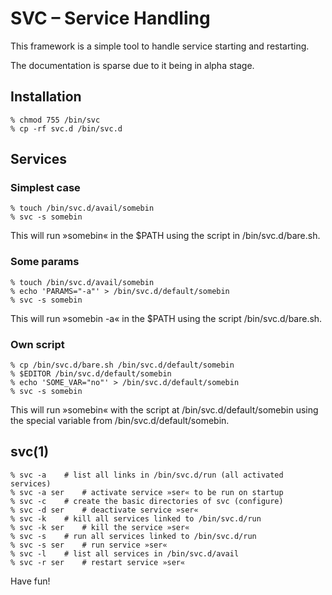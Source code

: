 # SVC – Service Handling

This framework is a simple tool to handle service starting and restarting.

The documentation is sparse due to it being in alpha stage.

## Installation

	% chmod 755 /bin/svc
	% cp -rf svc.d /bin/svc.d

## Services
### Simplest case

	% touch /bin/svc.d/avail/somebin
	% svc -s somebin

This will run »somebin« in the $PATH using the script in /bin/svc.d/bare.sh.

### Some params

	% touch /bin/svc.d/avail/somebin
	% echo 'PARAMS="-a"' > /bin/svc.d/default/somebin
	% svc -s somebin

This will run »somebin -a« in the $PATH using the script /bin/svc.d/bare.sh.

### Own script

	% cp /bin/svc.d/bare.sh /bin/svc.d/default/somebin
	% $EDITOR /bin/svc.d/default/somebin
	% echo 'SOME_VAR="no"' > /bin/svc.d/default/somebin
	% svc -s somebin

This will run »somebin« with the script at /bin/svc.d/default/somebin using the
special variable from /bin/svc.d/default/somebin.

## svc(1)

	% svc -a	# list all links in /bin/svc.d/run (all activated services)
	% svc -a ser	# activate service »ser« to be run on startup
	% svc -c	# create the basic directories of svc (configure)
	% svc -d ser	# deactivate service »ser«
	% svc -k	# kill all services linked to /bin/svc.d/run
	% svc -k ser	# kill the service »ser«
	% svc -s	# run all services linked to /bin/svc.d/run
	% svc -s ser	# run service »ser«
	% svc -l	# list all services in /bin/svc.d/avail
	% svc -r ser	# restart service »ser«

Have fun!

